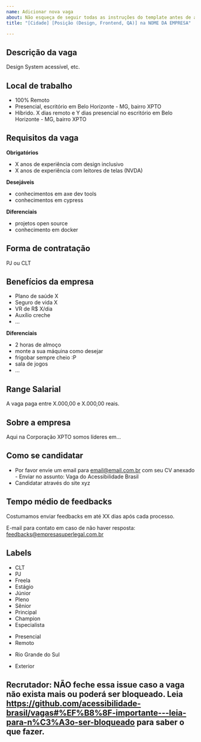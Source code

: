 ```yaml
---
name: Adicionar nova vaga
about: Não esqueça de seguir todas as instruções do template antes de abrir a vaga.
title: "[Cidade] [Posição (Design, Frontend, QA)] na NOME DA EMPRESA"

---
```


<!-- IMPORTANTE:

1. VOCÊ PODE SER BLOQUEADO de divulgar vaga se realizar ações que geram spam como:
    1.1. Abrir diversas issues para a mesma vaga em um curto período de tempo.
    1.2. Fechar qualquer issue.

Se alguma issue aberta por você é referente a uma vaga que não está mais aberta, mude o título da issue para [VAGA FECHADA]. NÃO feche a issue ou será bloqueado. Para saber mais leia: https://github.com/acessibilidade-brasil/vagas#%EF%B8%8F-importante---leia-para-n%C3%A3o-ser-bloqueado.

2. É permito postar vagas relacionadas diretamente com Acessibilidade Digital.
3. Utilize o template abaixo como guia, sem apagar as seções e apenas alterando as informações de dentro delas.
4. Não faça distinção de gênero.
5. Respeite o código de conduta -->

## Descrição da vaga

Design System acessível, etc.

## Local de trabalho
<!-- escolha apenas 1 das linhas abaixo, ajuste para o seu contexto e exclua as outras -->
- 100% Remoto
- Presencial, escritório em Belo Horizonte - MG, bairro XPTO
- Híbrido. X dias remoto e Y dias presencial no escritório em Belo Horizonte - MG, bairro XPTO

## Requisitos da vaga

**Obrigatórios**
- X anos de experiência com design inclusivo
- X anos de experiência com leitores de telas (NVDA)

**Desejáveis**
- conhecimentos em axe dev tools
- conhecimentos em cypress

**Diferenciais**
- projetos open source
- conhecimento em docker

## Forma de contratação

PJ ou CLT

## Benefícios da empresa

- Plano de saúde X
- Seguro de vida X
- VR de R$ X/dia
- Auxílio creche
- ...

**Diferenciais**

- 2 horas de almoço
- monte a sua máquina como desejar
- frigobar sempre cheio :P
- sala de jogos
- ...

## Range Salarial

A vaga paga entre X.000,00 e X.000,00 reais.

## Sobre a empresa

Aqui na Corporação XPTO somos líderes em...

## Como se candidatar

- Por favor envie um email para email@email.com.br com seu CV anexado - Enviar no assunto: Vaga do Acessibilidade Brasil
- Candidatar através do site xyz

## Tempo médio de feedbacks

Costumamos enviar feedbacks em até XX dias após cada processo.

E-mail para contato em caso de não haver resposta: feedbacks@empresasuperlegal.com.br

## Labels
<!-- Label é uma forma dos QAs conseguirem pesquisar as vagas. Após cadastrar a vaga, ela receberá label automaticamente em até 2 minutos.
Apague os itens abaixo que não corresponderem à vaga. -->
- CLT
- PJ
- Freela
- Estágio
- Júnior
- Pleno
- Sênior
- Principal
- Champion
- Especialista
<!-- Se a vaga for mista (X dias presencial e Y dias remoto) deixe as 2 linhas abaixo -->
- Presencial
- Remoto
<!--- Informar abaixo o nome do estado por extenso se for do Brasil. --->
- Rio Grande do Sul
<!--- Se sua vaga não for do Brasil, apague a linha de estado acima e deixe a de baixo --->
- Exterior

## Recrutador: NÃO feche essa issue caso a vaga não exista mais ou poderá ser bloqueado. Leia https://github.com/acessibilidade-brasil/vagas#%EF%B8%8F-importante---leia-para-n%C3%A3o-ser-bloqueado para saber o que fazer.
